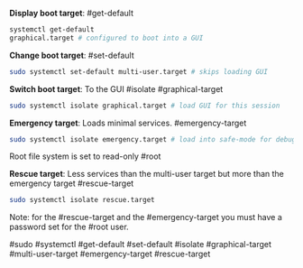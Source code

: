 **Display boot target**: #get-default 
``` sh
systemctl get-default
graphical.target # configured to boot into a GUI
```

**Change boot target**: #set-default 
```sh
sudo systemctl set-default multi-user.target # skips loading GUI
```

**Switch boot target**: To the GUI #isolate #graphical-target 
```sh
sudo systemctl isolate graphical.target # load GUI for this session
```

**Emergency target**: Loads minimal services. #emergency-target  
```sh
sudo systemctl isolate emergency.target # load into safe-mode for debugging
```
Root file system is set to read-only #root 

**Rescue target**: Less services than the multi-user target but more than the emergency target #rescue-target 
``` sh
sudo systemctl isolate rescue.target
```

Note: for the #rescue-target and the #emergency-target you must have a password set for the #root user.

#sudo #systemctl #get-default #set-default #isolate #graphical-target #multi-user-target #emergency-target #rescue-target 